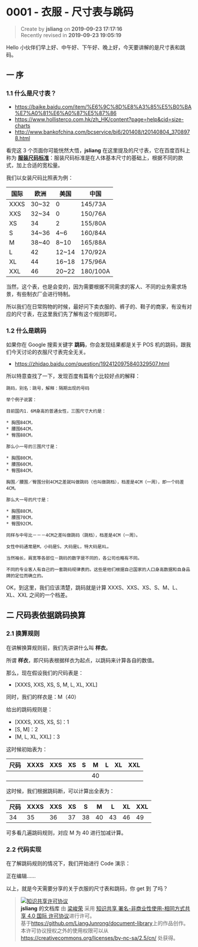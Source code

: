 0001 - 衣服 - 尺寸表与跳码
===

> Create by **jsliang** on **2019-09-23 17:17:16**  
> Recently revised in **2019-09-23 19:05:19**

Hello 小伙伴们早上好、中午好、下午好、晚上好，今天要讲解的是尺寸表和跳码。

## 一 序

### 1.1 什么是尺寸表？

* https://baike.baidu.com/item/%E6%9C%8D%E8%A3%85%E5%B0%BA%E7%A0%81%E6%A0%87%E5%87%86
* https://www.hollisterco.com.hk/zh_HK/content?page=help&cid=size-charts
* http://www.bankofchina.com/bcservice/bi6/201408/t20140804_3708978.html

看完这 3 个页面你可能恍然大悟，**jsliang** 在这里提及的尺寸表，它在百度百科上称为 **[服装尺码标准](https://baike.baidu.com/item/%E6%9C%8D%E8%A3%85%E5%B0%BA%E7%A0%81%E6%A0%87%E5%87%86)**：服装尺码标准是在人体基本尺寸的基础上，根据不同的款式，加上合适的宽松量。

我们以女装尺码比照表为例：

| 国际 | 欧洲 | 美国 | 中国 |
| --- | --- | --- | --- |
| XXXS | 30~32 | 0 | 145/73A |
| XXS | 32~34 | 0 | 150/76A |
| XS | 34 |2  | 155/80A |
| S | 34~36 | 4~6 | 160/84A |
| M | 38~40 | 8~10 | 165/88A |
| L | 42 | 12~14 | 170/92A |
| XL | 44 | 16~18 | 175/96A |
| XXL | 46 | 20~22 | 180/100A |

当然，这个表，也是会变的，因为需要根据不同需求的客人、不同的业务需求场景，有些制衣厂会进行特制。

所以我们在日常购物的时候，最好问下卖衣服的、裤子的、鞋子的商家，有没有对应的尺寸表，在这里我们先了解有这个规则即可。

### 1.2 什么是跳码

如果你在 Google 搜索关键字 **跳码**，你会发现结果都是关于 POS 机的跳码，跟我们今天讨论的衣服尺寸表完全无关。

* https://zhidao.baidu.com/question/1924120975840329507.html

所以特意查找了一下，发现百度有篇有个比较好点的解释：

```
跳码，别名：跳号，解释：隔期出现的号码

举个例子说罢：

目前国内1．6M身高的普通女性，三围尺寸大约是：

* 胸围84CM，
* 腰围64CM，
* 臀围88CM，

那么小一号的三围尺寸是：

* 胸围80CM，
* 腰围60CM，
* 臀围84CM，

胸围／腰围／臀围分别4CM之差就叫做跳码（也叫做跳档），档差是4CM（一周），即一个码差4CM。

那么大一号的尺寸是：

* 胸围88CM，
* 腰围70CM，
* 臀围92CM，

同样与中号比－－－4CM之差叫做跳码（跳档），档差是4CM（一周）。

女性中码通常是M，小码是S，大码是L，特大码是XL。

当然袖长，肩宽等各部位－跳码的数字是不同的，各公司也略有不同。

不同的专业客人有自己的一套跳码规律表的。这些是他们根据自己国家的人口身高数据和自身品牌的定位而确立的。
```

OK，到这里，我们应该清楚，跳码就是计算 XXXS、XXS、XS、S、M、L、XL、XXL 之间的一个档差。

## 二 尺码表依据跳码换算

### 2.1 换算规则

在讲解换算规则前，我们先讲讲什么叫 **样衣**。

所谓 **样衣**，即尺码表根据样衣为起点，以跳码来计算各自的数值。

那么，现在假设我们的尺码表是：

*  [XXXS, XXS, XS, S, M, L, XL, XXL]

同时，我们的样衣是：M（40）

给出的跳码规则是：

* [XXXS, XXS, XS, S]：1
* [S, M]：2
* [M, L, XL, XXL]：3

这时候初始表为：

| 尺码 | XXXS | XXS | XS | S | M | L | XL | XXL |
| --- | --- | --- | --- | --- | --- | --- | --- | --- |
|  |  |  |  |  | 40 |  |  |  |

这时候，我们根据跳码断，可以计算出全表为：

| 尺码 | XXXS | XXS | XS | S | M | L | XL | XXL |
| --- | --- | --- | --- | --- | --- | --- | --- | --- |
| 34 | 35 | 36 | 37 | 38 | 40 | 43 | 46 | 49 |

可多看几遍跳码规则，对应 M 为 40 进行加减计算。

### 2.2 代码实现

在了解跳码规则的情况下，我们开始进行 Code 演示：

正在编辑……

以上，就是今天需要分享的关于衣服的尺寸表和跳码，你 get 到 了吗？

> <a rel="license" href="http://creativecommons.org/licenses/by-nc-sa/4.0/"><img alt="知识共享许可协议" style="border-width:0" src="https://i.creativecommons.org/l/by-nc-sa/4.0/88x31.png" /></a><br /><a xmlns:dct="http://purl.org/dc/terms/" property="dct:title">**jsliang** 的文档库</a> 由 <a xmlns:cc="http://creativecommons.org/ns#" href="https://github.com/LiangJunrong/document-library" property="cc:attributionName" rel="cc:attributionURL">梁峻荣</a> 采用 <a rel="license" href="http://creativecommons.org/licenses/by-nc-sa/4.0/">知识共享 署名-非商业性使用-相同方式共享 4.0 国际 许可协议</a>进行许可。<br />基于<a xmlns:dct="http://purl.org/dc/terms/" href="https://github.com/LiangJunrong/document-library" rel="dct:source">https://github.om/LiangJunrong/document-library</a>上的作品创作。<br />本许可协议授权之外的使用权限可以从 <a xmlns:cc="http://creativecommons.org/ns#" href="https://creativecommons.org/licenses/by-nc-sa/2.5/cn/" rel="cc:morePermissions">https://creativecommons.org/licenses/by-nc-sa/2.5/cn/</a> 处获得。